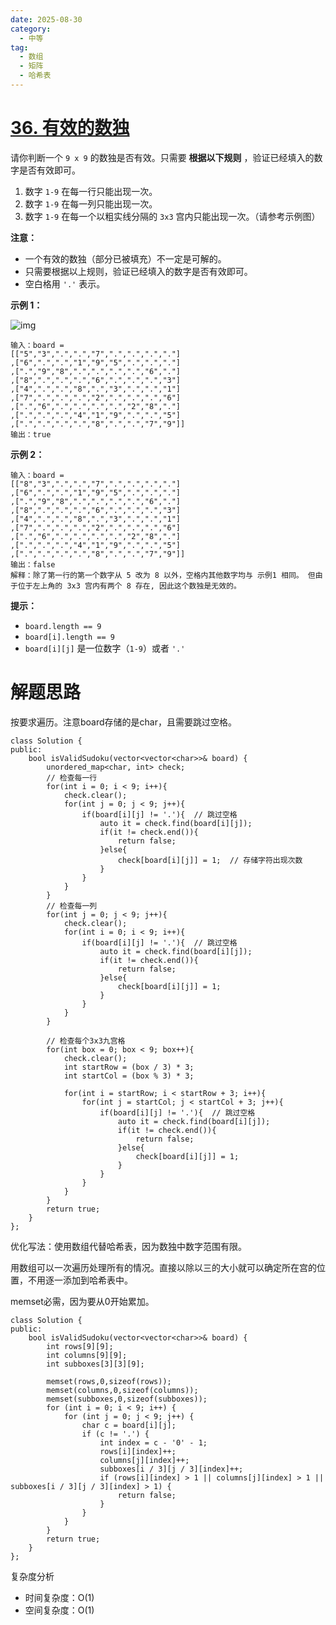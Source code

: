 ```yaml
---
date: 2025-08-30
category:
  - 中等
tag:
  - 数组
  - 矩阵
  - 哈希表
---
```


# [36. 有效的数独](https://leetcode.cn/problems/valid-sudoku/)

请你判断一个 `9 x 9` 的数独是否有效。只需要 **根据以下规则** ，验证已经填入的数字是否有效即可。

1. 数字 `1-9` 在每一行只能出现一次。
2. 数字 `1-9` 在每一列只能出现一次。
3. 数字 `1-9` 在每一个以粗实线分隔的 `3x3` 宫内只能出现一次。（请参考示例图）

 

**注意：**

- 一个有效的数独（部分已被填充）不一定是可解的。
- 只需要根据以上规则，验证已经填入的数字是否有效即可。
- 空白格用 `'.'` 表示。

 

**示例 1：**

![img](https://assets.leetcode-cn.com/aliyun-lc-upload/uploads/2021/04/12/250px-sudoku-by-l2g-20050714svg.png)

```
输入：board = 
[["5","3",".",".","7",".",".",".","."]
,["6",".",".","1","9","5",".",".","."]
,[".","9","8",".",".",".",".","6","."]
,["8",".",".",".","6",".",".",".","3"]
,["4",".",".","8",".","3",".",".","1"]
,["7",".",".",".","2",".",".",".","6"]
,[".","6",".",".",".",".","2","8","."]
,[".",".",".","4","1","9",".",".","5"]
,[".",".",".",".","8",".",".","7","9"]]
输出：true
```

**示例 2：**

```
输入：board = 
[["8","3",".",".","7",".",".",".","."]
,["6",".",".","1","9","5",".",".","."]
,[".","9","8",".",".",".",".","6","."]
,["8",".",".",".","6",".",".",".","3"]
,["4",".",".","8",".","3",".",".","1"]
,["7",".",".",".","2",".",".",".","6"]
,[".","6",".",".",".",".","2","8","."]
,[".",".",".","4","1","9",".",".","5"]
,[".",".",".",".","8",".",".","7","9"]]
输出：false
解释：除了第一行的第一个数字从 5 改为 8 以外，空格内其他数字均与 示例1 相同。 但由于位于左上角的 3x3 宫内有两个 8 存在, 因此这个数独是无效的。
```

 

**提示：**

- `board.length == 9`
- `board[i].length == 9`
- `board[i][j]` 是一位数字（`1-9`）或者 `'.'`

# 解题思路

按要求遍历。注意board存储的是char，且需要跳过空格。

```
class Solution {
public:
    bool isValidSudoku(vector<vector<char>>& board) {
        unordered_map<char, int> check;
        // 检查每一行
        for(int i = 0; i < 9; i++){
            check.clear();
            for(int j = 0; j < 9; j++){
                if(board[i][j] != '.'){  // 跳过空格
                    auto it = check.find(board[i][j]);
                    if(it != check.end()){
                        return false;
                    }else{
                        check[board[i][j]] = 1;  // 存储字符出现次数
                    }                
                }
            }
        }
        // 检查每一列
        for(int j = 0; j < 9; j++){
            check.clear();
            for(int i = 0; i < 9; i++){
                if(board[i][j] != '.'){  // 跳过空格
                    auto it = check.find(board[i][j]);
                    if(it != check.end()){
                        return false;
                    }else{
                        check[board[i][j]] = 1;
                    }                
                }
            }
        }
        
        // 检查每个3x3九宫格
        for(int box = 0; box < 9; box++){
            check.clear();
            int startRow = (box / 3) * 3;
            int startCol = (box % 3) * 3;
            
            for(int i = startRow; i < startRow + 3; i++){
                for(int j = startCol; j < startCol + 3; j++){
                    if(board[i][j] != '.'){  // 跳过空格
                        auto it = check.find(board[i][j]);
                        if(it != check.end()){
                            return false;
                        }else{
                            check[board[i][j]] = 1;
                        }
                    }
                }
            }
        }
        return true;
    }
};
```

优化写法：使用数组代替哈希表，因为数独中数字范围有限。

用数组可以一次遍历处理所有的情况。直接以除以三的大小就可以确定所在宫的位置，不用逐一添加到哈希表中。

memset必需，因为要从0开始累加。

```
class Solution {
public:
    bool isValidSudoku(vector<vector<char>>& board) {
        int rows[9][9];
        int columns[9][9];
        int subboxes[3][3][9];
        
        memset(rows,0,sizeof(rows));
        memset(columns,0,sizeof(columns));
        memset(subboxes,0,sizeof(subboxes));
        for (int i = 0; i < 9; i++) {
            for (int j = 0; j < 9; j++) {
                char c = board[i][j];
                if (c != '.') {
                    int index = c - '0' - 1;
                    rows[i][index]++;
                    columns[j][index]++;
                    subboxes[i / 3][j / 3][index]++;
                    if (rows[i][index] > 1 || columns[j][index] > 1 || subboxes[i / 3][j / 3][index] > 1) {
                        return false;
                    }
                }
            }
        }
        return true;
    }
};
```

复杂度分析

- 时间复杂度：O(1) 
- 空间复杂度：O(1)

  
